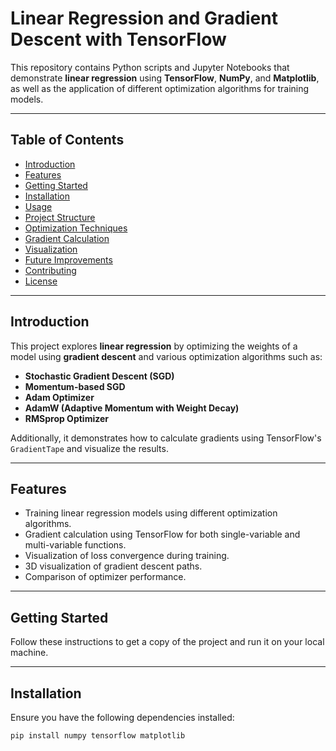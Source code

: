 # Linear Regression and Gradient Descent with TensorFlow

This repository contains Python scripts and Jupyter Notebooks that demonstrate **linear regression** using **TensorFlow**, **NumPy**, and **Matplotlib**, as well as the application of different optimization algorithms for training models.

---

## Table of Contents

- [Introduction](#introduction)
- [Features](#features)
- [Getting Started](#getting-started)
- [Installation](#installation)
- [Usage](#usage)
- [Project Structure](#project-structure)
- [Optimization Techniques](#optimization-techniques)
- [Gradient Calculation](#gradient-calculation)
- [Visualization](#visualization)
- [Future Improvements](#future-improvements)
- [Contributing](#contributing)
- [License](#license)

---

## Introduction

This project explores **linear regression** by optimizing the weights of a model using **gradient descent** and various optimization algorithms such as:

- **Stochastic Gradient Descent (SGD)**
- **Momentum-based SGD**
- **Adam Optimizer**
- **AdamW (Adaptive Momentum with Weight Decay)**
- **RMSprop Optimizer**

Additionally, it demonstrates how to calculate gradients using TensorFlow's `GradientTape` and visualize the results.

---

## Features

- Training linear regression models using different optimization algorithms.
- Gradient calculation using TensorFlow for both single-variable and multi-variable functions.
- Visualization of loss convergence during training.
- 3D visualization of gradient descent paths.
- Comparison of optimizer performance.

---

## Getting Started

Follow these instructions to get a copy of the project and run it on your local machine.

---

## Installation

Ensure you have the following dependencies installed:

```bash
pip install numpy tensorflow matplotlib
